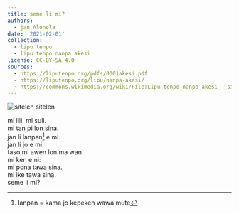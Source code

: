 ```yaml
---
title: seme li mi?
authors:
  - jan Alonola
date: '2021-02-01'
collection:
  - lipu tenpo
  - lipu tenpo nanpa akesi
license: CC-BY-SA 4.0
sources:
  - https://liputenpo.org/pdfs/0001akesi.pdf
  - https://liputenpo.org/lipu/nanpa-akesi/
  - https://commons.wikimedia.org/wiki/File:Lipu_tenpo_nanpa_akesi_-_sitelen_sitelen.png
---
```


![sitelen sitelen](https://upload.wikimedia.org/wikipedia/commons/f/f6/Lipu_tenpo_nanpa_akesi_-_sitelen_sitelen.png)

mi lili. mi suli.\
mi tan pi lon sina.\
jan li lanpan[^1] e mi.\
jan li jo e mi.\
taso mi awen lon ma wan.\
mi ken e ni:\
mi pona tawa sina.\
mi ike tawa sina.\
seme li mi?

[^1]: lanpan = kama jo kepeken wawa mute